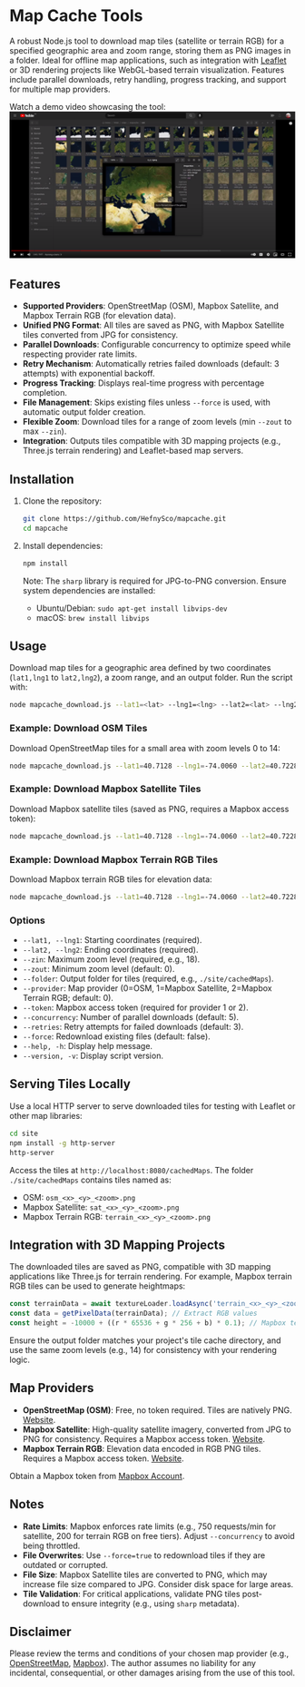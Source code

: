 # Map Cache Tools

A robust Node.js tool to download map tiles (satellite or terrain RGB) for a specified geographic area and zoom range, storing them as PNG images in a folder. Ideal for offline map applications, such as integration with [Leaflet](https://leafletjs.com/) or 3D rendering projects like WebGL-based terrain visualization. Features include parallel downloads, retry handling, progress tracking, and support for multiple map providers.


Watch a demo video showcasing the tool:  
[![Watch the video](https://github.com/HefnySco/mapcache/blob/master/images/youtube.png?raw=true)](https://youtu.be/aSb6xNOQqok)


## Features

- **Supported Providers**: OpenStreetMap (OSM), Mapbox Satellite, and Mapbox Terrain RGB (for elevation data).
- **Unified PNG Format**: All tiles are saved as PNG, with Mapbox Satellite tiles converted from JPG for consistency.
- **Parallel Downloads**: Configurable concurrency to optimize speed while respecting provider rate limits.
- **Retry Mechanism**: Automatically retries failed downloads (default: 3 attempts) with exponential backoff.
- **Progress Tracking**: Displays real-time progress with percentage completion.
- **File Management**: Skips existing files unless `--force` is used, with automatic output folder creation.
- **Flexible Zoom**: Download tiles for a range of zoom levels (min `--zout` to max `--zin`).
- **Integration**: Outputs tiles compatible with 3D mapping projects (e.g., Three.js terrain rendering) and Leaflet-based map servers.

## Installation

1. Clone the repository:
   ```bash
   git clone https://github.com/HefnySco/mapcache.git
   cd mapcache
   ```

2. Install dependencies:
   ```bash
   npm install
   ```
   Note: The `sharp` library is required for JPG-to-PNG conversion. Ensure system dependencies are installed:
   - Ubuntu/Debian: `sudo apt-get install libvips-dev`
   - macOS: `brew install libvips`

## Usage

Download map tiles for a geographic area defined by two coordinates (`lat1,lng1` to `lat2,lng2`), a zoom range, and an output folder. Run the script with:

```bash
node mapcache_download.js --lat1=<lat> --lng1=<lng> --lat2=<lat> --lng2=<lng> --zin=<max_zoom> --folder=<output_folder> [options]
```

### Example: Download OSM Tiles
Download OpenStreetMap tiles for a small area with zoom levels 0 to 14:
```bash
node mapcache_download.js --lat1=40.7128 --lng1=-74.0060 --lat2=40.7228 --lng2=-73.9960 --zin=14 --zout=0 --folder=./site/cachedMaps
```

### Example: Download Mapbox Satellite Tiles
Download Mapbox satellite tiles (saved as PNG, requires a Mapbox access token):
```bash
node mapcache_download.js --lat1=40.7128 --lng1=-74.0060 --lat2=40.7228 --lng2=-73.9960 --zin=14 --folder=./site/cachedMaps --provider=1 --token=pk.eyJ1IjoibWhlZm55IiwiYSI6ImNrZW84Nm9rYTA2ZWgycm9mdmNscmFxYzcifQ.c-zxDjXCthXmRsErPzKhbQ
```

### Example: Download Mapbox Terrain RGB Tiles
Download Mapbox terrain RGB tiles for elevation data:
```bash
node mapcache_download.js --lat1=40.7128 --lng1=-74.0060 --lat2=40.7228 --lng2=-73.9960 --zin=14 --folder=./site/cachedMaps --provider=2 --token=pk.eyJ1IjoibWhlZm55IiwiYSI6ImNrZW84Nm9rYTA2ZWgycm9mdmNscmFxYzcifQ.c-zxDjXCthXmRsErPzKhbQ
```

### Options
- `--lat1, --lng1`: Starting coordinates (required).
- `--lat2, --lng2`: Ending coordinates (required).
- `--zin`: Maximum zoom level (required, e.g., 18).
- `--zout`: Minimum zoom level (default: 0).
- `--folder`: Output folder for tiles (required, e.g., `./site/cachedMaps`).
- `--provider`: Map provider (0=OSM, 1=Mapbox Satellite, 2=Mapbox Terrain RGB; default: 0).
- `--token`: Mapbox access token (required for provider 1 or 2).
- `--concurrency`: Number of parallel downloads (default: 5).
- `--retries`: Retry attempts for failed downloads (default: 3).
- `--force`: Redownload existing files (default: false).
- `--help, -h`: Display help message.
- `--version, -v`: Display script version.

## Serving Tiles Locally

Use a local HTTP server to serve downloaded tiles for testing with Leaflet or other map libraries:

```bash
cd site
npm install -g http-server
http-server
```

Access the tiles at `http://localhost:8080/cachedMaps`. The folder `./site/cachedMaps` contains tiles named as:
- OSM: `osm_<x>_<y>_<zoom>.png`
- Mapbox Satellite: `sat_<x>_<y>_<zoom>.png`
- Mapbox Terrain RGB: `terrain_<x>_<y>_<zoom>.png`

## Integration with 3D Mapping Projects

The downloaded tiles are saved as PNG, compatible with 3D mapping applications like Three.js for terrain rendering. For example, Mapbox terrain RGB tiles can be used to generate heightmaps:

```javascript
const terrainData = await textureLoader.loadAsync('terrain_<x>_<y>_<zoom>.png');
const data = getPixelData(terrainData); // Extract RGB values
const height = -10000 + ((r * 65536 + g * 256 + b) * 0.1); // Mapbox terrain RGB formula
```

Ensure the output folder matches your project's tile cache directory, and use the same zoom levels (e.g., 14) for consistency with your rendering logic.

## Map Providers

- **OpenStreetMap (OSM)**: Free, no token required. Tiles are natively PNG. [Website](https://www.openstreetmap.org/).
- **Mapbox Satellite**: High-quality satellite imagery, converted from JPG to PNG for consistency. Requires a Mapbox access token. [Website](https://api.mapbox.com/).
- **Mapbox Terrain RGB**: Elevation data encoded in RGB PNG tiles. Requires a Mapbox access token. [Website](https://docs.mapbox.com/data/tilesets/reference/mapbox-terrain-rgb-v1/).

Obtain a Mapbox token from [Mapbox Account](https://account.mapbox.com/).

## Notes

- **Rate Limits**: Mapbox enforces rate limits (e.g., 750 requests/min for satellite, 200 for terrain RGB on free tiers). Adjust `--concurrency` to avoid being throttled.
- **File Overwrites**: Use `--force=true` to redownload tiles if they are outdated or corrupted.
- **File Size**: Mapbox Satellite tiles are converted to PNG, which may increase file size compared to JPG. Consider disk space for large areas.
- **Tile Validation**: For critical applications, validate PNG tiles post-download to ensure integrity (e.g., using `sharp` metadata).


## Disclaimer

Please review the terms and conditions of your chosen map provider (e.g., [OpenStreetMap](https://www.openstreetmap.org/copyright), [Mapbox](https://www.mapbox.com/tos)). The author assumes no liability for any incidental, consequential, or other damages arising from the use of this tool.

